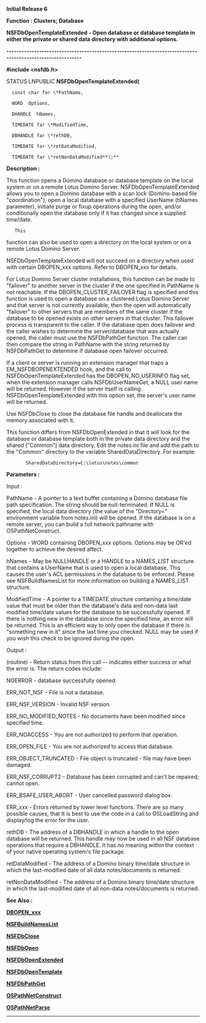 




<!--
 /\* Font Definitions \*/
 @font-face
 {font-family:Helv;
 panose-1:2 11 6 4 2 2 2 3 2 4;}
@font-face
 {font-family:"Cambria Math";
 panose-1:2 4 5 3 5 4 6 3 2 4;}
 /\* Style Definitions \*/
 p.MsoNormal, li.MsoNormal, div.MsoNormal
 {margin-top:0cm;
 margin-right:0cm;
 margin-bottom:8.0pt;
 margin-left:0cm;
 line-height:107%;
 font-size:11.0pt;
 font-family:"Calibri",sans-serif;}
.MsoChpDefault
 {font-size:11.0pt;}
.MsoPapDefault
 {margin-bottom:8.0pt;
 line-height:107%;}
 /\* Page Definitions \*/
 @page WordSection1
 {size:612.0pt 792.0pt;
 margin:72.0pt 72.0pt 72.0pt 72.0pt;}
div.WordSection1
 {page:WordSection1;}
-->




**Initial Release 6**



**Function : Clusters; Database**



**NSFDbOpenTemplateExtended** **- Open
database or database template in either the private or shared data directory
with additional options.**


**----------------------------------------------------------------------------------------------------------**



**#include <nsfdb.h>**



STATUS
LNPUBLIC **NSFDbOpenTemplateExtended(**  

      const char far \*PathName,  

      WORD  Options,  

      DHANDLE  hNames,  

      TIMEDATE far \*ModifiedTime,  

      DBHANDLE far \*rethDB,  

      TIMEDATE far \*retDataModified,  

      TIMEDATE far \*retNonDataModified**);**



**Description :**



This
function opens a Domino database or database template on the local system or on
a remote Lotus Domino Server.  NSFDbOpenTemplateExtended allows you to open a
Domino database with a scan lock (Domino-based file "coordination"),
open a local database with a specified UserName (hNames parameter), initiate
purge or fixup operations during the open, and/or conditionally open the
database only if it has changed since a supplied time/date.  

  




       This
function can also be used to open a directory on the local system or on a
remote Lotus Domino Server.  

  

NSFDbOpenTemplateExtended will not succeed on a directory when used with
certain DBOPEN\_xxx options.  Refer to DBOPEN\_xxx for details.


 


For Lotus
Domino Server cluster installations, this function can be made to
"failover" to another server in the cluster if the one specified in
PathName is not reachable.  If the DBOPEN\_CLUSTER\_FAILOVER flag is specified
and this function is used to open a database on a clustered Lotus Domino Server
and that server is not currently available, then the open will automatically
"failover" to other servers that are members of the same cluster if
the database to be opened exists on other servers in that cluster.  This
failover process is transparent to the caller.  If the database open does
failover and the caller wishes to determine the server/database that was
actually opened, the caller must use the NSFDbPathGet function.  The caller can
then compare the string in PathName with the string returned by NSFDbPathGet to
determine if database open failover occurred. 


 


If a client
or server is running an extension manager that traps a EM\_NSFDBOPENEXTENDED
hook, and the call to NSFDbOpenTemplateExtended has the DBOPEN\_NO\_USERINFO flag
set, when the extension manager calls NSFDbUserNameGet, a NULL user name will
be returned.  However if the server itself is calling NSFDbOpenTemplateExtended
with this option set, the server's user name will be returned.  


  

Use NSFDbClose to close the database file handle and deallocate the memory
associated with it.


 


This
function differs from NSFDbOpenExtended in that it will look for the database
or database template both in the private data directory and the shared
("Common") data directory. Edit the notes.ini file and add the path
to the "Common" directory to the variable SharedDataDirectory.  For
example:


  

           SharedDataDirectory=C:\lotus\notes\common


 


**Parameters :**



Input :  

PathName  -  A pointer to a text buffer containing a Domino database file path
specification.  The string should be null-terminated.  If NULL is specified,
the local data directory (the value of the "Directory=" environment
variable from notes.ini) will be opened.  If the database is on a remote
server, you can build a full network pathname with OSPathNetConstruct.  

  

Options  -  WORD containing DBOPEN\_xxx options.  Options may be OR'ed together
to achieve the desired affect.  

  

hNames  -  May be NULLHANDLE or a HANDLE to a NAMES\_LIST structure that
contains a UserName that is used to open a local database.  This causes the
user's ACL permissions in the database to be enforced.  Please see
NSFBuildNamesList for more information on building a NAMES\_LIST structure.  

  

ModifiedTime  -  A pointer to a TIMEDATE structure containing a time/date value
that must be older than the database's data and non-data last modified
time/date values for the database to be successfully opened.  If there is
nothing new in the database since the specified time, an error will be
returned.  This is an efficient way to only open the database if there is
"something new in it" since the last time you checked.  NULL may be
used if you wish this check to be ignored during the open.  

  




Output :  

(routine)  -  Return status from this call -- indicates either success or what
the error is. The return codes include:  

  

NOERROR - database successfully opened.  

  

ERR\_NOT\_NSF - File is not a database.  

  

ERR\_NSF\_VERSION - Invalid NSF version.  

  

ERR\_NO\_MODIFIED\_NOTES - No documents have been modified since specified time.  

  

ERR\_NOACCESS - You are not authorized to perform that operation.  

  

ERR\_OPEN\_FILE - You are not authorized to access that database.  

  

ERR\_OBJECT\_TRUNCATED - File object is truncated - file may have been damaged.  

  

ERR\_NSF\_CORRUPT2 - Database has been corrupted and can't be repaired; cannot
open.  

  

ERR\_BSAFE\_USER\_ABORT - User cancelled password dialog box.  

  

ERR\_xxx - Errors returned by lower level functions.  There are so many possible
causes, that It is best to use the code in a call to OSLoadString and
display/log the error for the user.   

  

  

rethDB  -  The address of a DBHANDLE in which a handle to the open database
will be returned.  This handle may now be used in all NSF database operations
that require a DBHANDLE.  It has no meaning within the context of your native operating
system's file package.  

  

retDataModified  -  The address of a Domino binary time/date structure in which
the last-modified date of all data notes/documents is returned.  

  

retNonDataModified  -  The address of a Domino binary time/date structure in which
the last-modified date of all non-data notes/documents is returned.  

  




 **See Also :**


**[DBOPEN\_xxx](notes:///852584E300582C9D/61FD4E9848264AD28525620B006BA8BD/85255D56004D3F6385255BB9005257B4)**


**[NSFBuildNamesList](NSFBuildNamesList.md)**


**[NSFDbClose](NSFDbClose.md)**


**[NSFDbOpen](NSFDbOpen.md)**


**[NSFDbOpenExtended](NSFDbOpenExtended.md)**


**[NSFDbOpenTemplate](NSFDbOpenTemplate.md)**


**[NSFDbPathGet](NSFDbPathGet.md)**


**[OSPathNetConstruct](OSPathNetConstruct.md)**


**[OSPathNetParse](OSPathNetParse.md)**



----------------------------------------------------------------------------------------------------------


 





